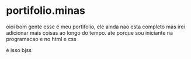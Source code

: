 # portifolio.minas
oioi
bom gente esse é meu portifolio, ele ainda nao esta completo mas irei adicionar mais coisas ao longo do tempo.
ate porque sou iniciante na programacao e no html e css

é isso bjss
